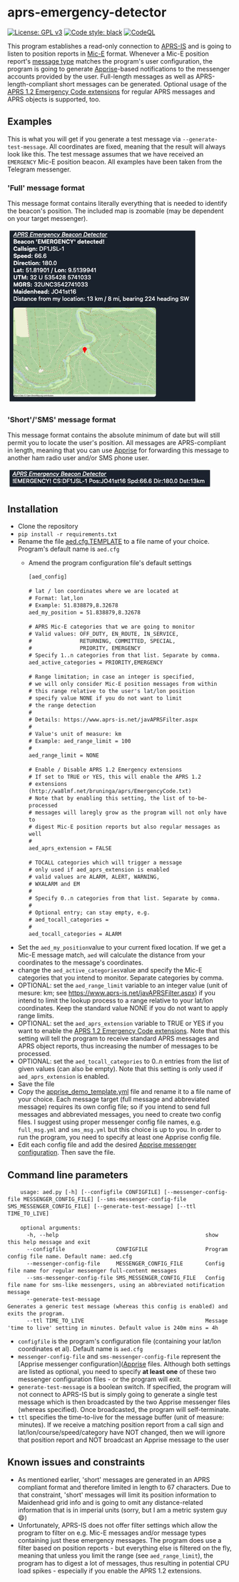 # aprs-emergency-detector

[![License: GPL v3](https://img.shields.io/badge/License-GPLv3-blue.svg)](https://www.gnu.org/licenses/gpl-3.0) [![Code style: black](https://img.shields.io/badge/code%20style-black-000000.svg)](https://github.com/psf/black) [![CodeQL](https://github.com/joergschultzelutter/aprs-emergency-detector/actions/workflows/codeql.yml/badge.svg)](https://github.com/joergschultzelutter/aprs-emergency-detector/actions/workflows/codeql.yml)

This program establishes a read-only connection to [APRS-IS](https://www.aprs-is.net/) and is going to listen to position reports in [Mic-E](http://www.aprs.org/aprs12/mic-e-examples.txt) format. Whenever a Mic-E position report's [message type](https://jgromes.github.io/RadioLib/group__mic__e__message__types.html) matches the program's user configuration, the program is going to generate [Apprise](https://github.com/caronc/apprise/)-based notifications to the messenger accounts provided by the user. Full-length messages as well as APRS-length-compliant short messages can be generated. Optional usage of the [APRS 1.2 Emergency Code extensions](http://wa8lmf.net/bruninga/aprs/EmergencyCode.txt) for regular APRS messages and APRS objects is supported, too.

## Examples
This is what you will get if you generate a test message via ```--generate-test-message```. All coordinates are fixed, meaning that the result will always look like this. The test message assumes that we have received an ```EMERGENCY``` Mic-E position beacon. All examples have been taken from the Telegram messenger.

### 'Full' message format
This message format contains literally everything that is needed to identify the beacon's position. The included map is zoomable (may be dependent on your target messenger).

![Demo](img/test_message_full.jpg)

### 'Short'/'SMS' message format
This message format contains the absolute minimum of date but will still permit you to locate the user's position. All messages are APRS-compliant in length, meaning that you can use [Apprise](https://github.com/caronc/apprise/) for forwarding this message to another ham radio user and/or SMS phone user.

![Demo](img/test_message_short.jpg)

## Installation

- Clone the repository
- ```pip install -r requirements.txt```
- Rename the file [aed.cfg.TEMPLATE](https://github.com/joergschultzelutter/aprs-emergency-detector/blob/master/src/aed.cfg.TEMPLATE) to a file name of your choice. Program's default name is ```aed.cfg```
  - Amend the program configuration file's default settings

        [aed_config]
      
        # lat / lon coordinates where we are located at
        # Format: lat,lon
        # Example: 51.838879,8.32678
        aed_my_position = 51.838879,8.32678
      
        # APRS Mic-E categories that we are going to monitor
        # Valid values: OFF_DUTY, EN_ROUTE, IN_SERVICE,
        #               RETURNING, COMMITTED, SPECIAL,
        #               PRIORITY, EMERGENCY
        # Specify 1..n categories from that list. Separate by comma.
        aed_active_categories = PRIORITY,EMERGENCY
      
        # Range limitation; in case an integer is specified,
        # we will only consider Mic-E position messages from within
        # this range relative to the user's lat/lon position
        # specify value NONE if you do not want to limit
        # the range detection
        #
        # Details: https://www.aprs-is.net/javAPRSFilter.aspx
        #
        # Value's unit of measure: km
        # Example: aed_range_limit = 100 
        #
        aed_range_limit = NONE

        # Enable / Disable APRS 1.2 Emergency extensions
        # If set to TRUE or YES, this will enable the APRS 1.2
        # extensions (http://wa8lmf.net/bruninga/aprs/EmergencyCode.txt)
        # Note that by enabling this setting, the list of to-be-processed
        # messages will laregly grow as the program will not only have to
        # digest Mic-E position reports but also regular messages as well
        #
        aed_aprs_extension = FALSE
      
        # TOCALL categories which will trigger a message
        # only used if aed_aprs_extension is enabled
        # valid values are ALARM, ALERT, WARNING,
        # WXALARM and EM
        #
        # Specify 0..n categories from that list. Separate by comma.
        #
        # Optional entry; can stay empty, e.g.
        # aed_tocall_categories =
        #
        aed_tocall_categories = ALARM

- Set the ```aed_my_position```value to your current fixed location. If we get a Mic-E message match, ```aed``` will calculate the distance from your coordinates to the message's coordinates. 
- change the ```aed_active_categories```value and specify the Mic-E categories that you intend to monitor. Separate categories by comma.
- OPTIONAL: set the ```aed_range_limit``` variable to an integer value (unit of mesure: km; see https://www.aprs-is.net/javAPRSFilter.aspx) if you intend to limit the lookup process to a range relative to your lat/lon coordinates. Keep the standard value NONE if you do not want to apply range limits.
- OPTIONAL: set the ```aed_aprs_extension``` variable to TRUE or YES if you want to enable the [APRS 1.2 Emergency Code extensions](http://wa8lmf.net/bruninga/aprs/EmergencyCode.txt). Note that this setting will tell the program to receive standard APRS messages and APRS object reports, thus increasing the number of messages to be processed.
- OPTIONAL: set the ```aed_tocall_categories``` to 0..n entries from the list of given values (can also be empty). Note that this setting is only used if ```aed_aprs_extension``` is enabled.
- Save the file
- Copy the [apprise_demo_template.yml](https://github.com/joergschultzelutter/aprs-emergency-detector/blob/master/src/apprise_demo_template.yml) file and rename it to a file name of your choice. Each message target (full message and abbreviated message) requires its own config file; so if you intend to send full messages and abbreviated messages, you need to create two config files. I suggest using proper messenger config file names, e.g. ```full_msg.yml``` and ```sms_msg.yml``` but this choice is up to you. In order to run the program, you need to specify at least one Apprise config file.
- Edit each config file and add the desired [Apprise messenger configuration](https://github.com/caronc/apprise/). Then save the file.

## Command line parameters

        usage: aed.py [-h] [--configfile CONFIGFILE] [--messenger-config-file MESSENGER_CONFIG_FILE] [--sms-messenger-config-file SMS_MESSENGER_CONFIG_FILE] [--generate-test-message] [--ttl TIME_TO_LIVE]
        
        optional arguments:
          -h, --help                                              show this help message and exit
          --configfile                CONFIGFILE                  Program config file name. Default name: aed.cfg
          --messenger-config-file     MESSENGER_CONFIG_FILE       Config file name for regular messenger full-content messages
          --sms-messenger-config-file SMS_MESSENGER_CONFIG_FILE   Config file name for sms-like messengers, using an abbreviated notification message
          --generate-test-message                                 Generates a generic test message (whereas this config is enabled) and exits the program.
          --ttl TIME_TO_LIVE                                      Message 'time to live' setting in minutes. Default value is 240m mins = 4h

- ```configfile``` is the program's configuration file (containing your lat/lon coordinates et al). Default name is ```aed.cfg```
- ```messenger-config-file``` and ```sms-messenger-config-file``` represent the [Apprise messenger configuration]([Apprise](https://github.com/caronc/apprise/) files. Although both settings are listed as optional, you need to specify __at least one__ of these two messenger configuration files - or the program will exit.
- ```generate-test-message``` is a boolean switch. If specified, the program will not connect to APRS-IS but is simply going to generate a single test message which is then broadcasted by the two Apprise messenger files (whereas specified). Once broadcasted, the program will self-terminate.
- ```ttl``` specifies the time-to-live for the message buffer (unit of measure: minutes). If we receive a matching position report from a call sign and lat/lon/course/speed/category have NOT changed, then we will ignore that position report and NOT broadcast an Apprise message to the user

## Known issues and constraints

- As mentioned earlier, 'short' messages are generated in an APRS compliant format and therefore limited in length to 67 characters. Due to that constraint, 'short' messages will limit its position information to Maidenhead grid info and is going to omit any distance-related information that is in imperial units (sorry, but I am a metric system guy 😄)
- Unfortunately, APRS-IS does not offer filter settings which allow the program to filter on e.g. Mic-E messages and/or message types containing just these emergency messages. The program does use a filter based on position reports - but everything else is filtered on the fly, meaning that unless you limit the range (see ```aed_range_limit```), the program has to digest a lot of messages, thus resulting in potential CPU load spikes - especially if you enable the APRS 1.2 extensions.
